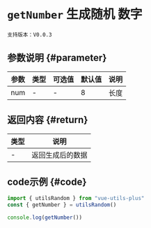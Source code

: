 # `getNumber` 生成随机 数字

`支持版本：V0.0.3`


## 参数说明 {#parameter}

| 参数  | 类型  | 可选值 | 默认值 | 说明  |
|-----|-----|-----|-----|-----|
| num | -   | -   | 8   | 长度  |


## 返回内容 {#return}

| 类型  | 说明       |
|-----|----------|
| -   | 返回生成后的数据 |


## code示例 {#code}

```javascript
import { utilsRandom } from "vue-utils-plus"
const { getNumber } = utilsRandom()

console.log(getNumber())
```
